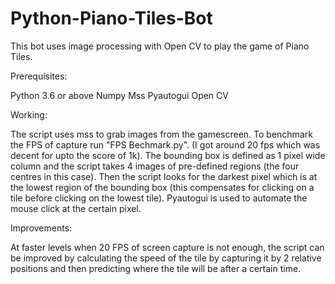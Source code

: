 # Python-Piano-Tiles-Bot
This bot uses image processing with Open CV to play the game of Piano Tiles.

Prerequisites:

Python 3.6 or above
Numpy
Mss
Pyautogui
Open CV

Working:

The script uses mss to grab images from the gamescreen. To benchmark the FPS of capture run "FPS Bechmark.py". (I got around 20 fps which was decent for upto the score of 1k).
The bounding box is defined as 1 pixel wide column and the script takes 4 images of pre-defined regions (the four centres in this case). Then the script looks for the darkest pixel which is at the lowest region of the bounding box (this compensates for clicking on a tile before clicking on the lowest tile).
Pyautogui is used to automate the mouse click at the certain pixel. 

Improvements:

At faster levels when 20 FPS of screen capture is not enough, the script can be improved by calculating the speed of the tile by capturing it by 2 relative positions and then predicting where the tile will be after a certain time.

